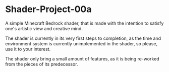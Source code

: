 # Shader-Project-00a

A simple Minecraft Bedrock shader, that is made with the intention to satisfy one's artistic view and creative mind.

The shader is currently in its very first steps to completion, as the time and environment system is currently unimplemented in the shader, so please, use it to your interest.

The shader only bring a small amount of features, as it is being re-worked from the pieces of its predecessor. 
